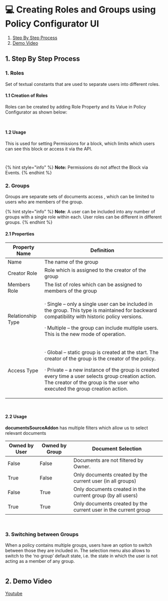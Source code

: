 # 💻 Creating Roles and Groups using Policy Configurator UI

1. [Step By Step Process](roles-and-groups.md#id-1.-step-by-step-process)
2. [Demo Video](roles-and-groups.md#id-2.-demo-video)

## 1. Step By Step Process

### 1. Roles

Set of textual constants that are used to separate users into different roles.

#### 1.1 Creation of Roles

Roles can be created by adding Role Property and its Value in Policy Configurator as shown below:

<figure><img src="../../../../.gitbook/assets/image (13) (3) (1).png" alt=""><figcaption></figcaption></figure>

<figure><img src="../../../../.gitbook/assets/Role1.1.png" alt=""><figcaption></figcaption></figure>

#### 1.2 Usage

This is used for setting Permissions for a block, which limits which users can see this block or access it via the API.

<figure><img src="../../../../.gitbook/assets/image (1) (4).png" alt=""><figcaption></figcaption></figure>

<figure><img src="../../../../.gitbook/assets/image (33) (1) (1).png" alt=""><figcaption></figcaption></figure>

{% hint style="info" %}
**Note:** Permissions do not affect the Block via Events.
{% endhint %}

### 2. Groups

Groups are separate sets of documents access , which can be limited to users who are members of the group.

{% hint style="info" %}
**Note**: A user can be included into any number of groups with a single role within each. User roles can be different in different groups.
{% endhint %}

#### 2.1 Properties

| Property Name     | Definition                                                                                                                                                                                                                                                                                            |
| ----------------- | ----------------------------------------------------------------------------------------------------------------------------------------------------------------------------------------------------------------------------------------------------------------------------------------------------- |
| Name              | The name of the group                                                                                                                                                                                                                                                                                 |
| Creator Role      | Role which is assigned to the creator of the group                                                                                                                                                                                                                                                    |
| Members Role      | The list of roles which can be assigned to members of the group                                                                                                                                                                                                                                       |
| Relationship Type | <p>· Single – only a single user can be included in the group. This type is maintained for backward compatibility with historic policy versions.</p><p>· Multiple – the group can include multiple users. This is the new mode of operation.</p>                                                      |
| Access Type       | <p>· Global – static group is created at the start. The creator of the group is the creator of the policy.</p><p>· Private – a new instance of the group is created every time a user selects group creation action. The creator of the group is the user who executed the group creation action.</p> |

<figure><img src="../../../../.gitbook/assets/image (22) (1) (1) (1) (1).png" alt=""><figcaption></figcaption></figure>

<figure><img src="../../../../.gitbook/assets/image (17) (1) (2).png" alt=""><figcaption></figcaption></figure>

#### 2.2 Usage

**documentsSourceAddon** has multiple filters which allow us to select relevant documents

| Owned by User | Owned by Group | Document Selection                                              |
| ------------- | -------------- | --------------------------------------------------------------- |
| False         | False          | Documents are not filtered by Owner.                            |
| True          | False          | Only documents created by the current user (in all groups)      |
| False         | True           | Only documents created in the current group (by all users)      |
| True          | True           | Only documents created by the current user in the current group |

<figure><img src="../../../../.gitbook/assets/image (23) (3) (1).png" alt=""><figcaption></figcaption></figure>

<figure><img src="../../../../.gitbook/assets/image (16) (1) (1) (1) (1) (1).png" alt=""><figcaption></figcaption></figure>

### 3. Switching between Groups

When a policy contains multiple groups, users have an option to switch between those they are included in. The selection menu also allows to switch to the ‘no group’ default state, i.e. the state in which the user is not acting as a member of any group.

<figure><img src="../../../../.gitbook/assets/image (32).png" alt=""><figcaption></figcaption></figure>

## 2. Demo Video

[Youtube](https://youtu.be/yPQ\_iabLczs?si=vEbhhvl2DKKYEr6o\&t=115)
